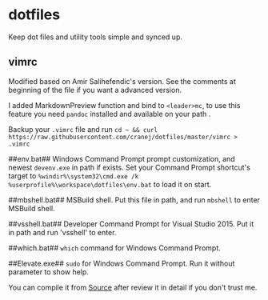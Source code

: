 # dotfiles ##
Keep dot files and utility tools simple and synced up. 

## vimrc ##
Modified based on Amir Salihefendic's version. See the comments at beginning of the file if you want a advanced version.

I added MarkdownPreview function and bind to `<leader>mc`, to use this feature you need `pandoc` installed and available on your path .

Backup your `.vimrc` file and run `cd ~ && curl https://raw.githubusercontent.com/cranej/dotfiles/master/vimrc > .vimrc`  

##env.bat##
Windows Command Prompt prompt customization, and newest `devenv.exe` in path if exists.  Set your Command Prompt shortcut's target to `%windir%\system32\cmd.exe /k  %userprofile%\workspace\dotfiles\env.bat` to load it on start.  

##mbshell.bat##
MSBuild shell. Put this file in path, and run `mbshell` to enter MSBuild shell.

##vsshell.bat##
Developer Command Prompt for Visual Studio 2015.  Put it in path and run 'vsshell' to enter. 

##which.bat##
`which` command for Windows Command Prompt. 

##Elevate.exe##
`sudo` for Windows Command Prompt. Run it without parameter to show help. 

You can compile it from [Source](https://github.com/cranej/elevate) after review it in detail if you don't trust me. 
